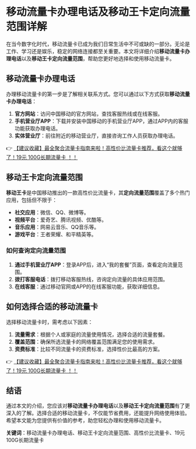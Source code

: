 # 移动流量卡办理电话及移动王卡定向流量范围详解

在当今数字化时代，移动流量卡已成为我们日常生活中不可或缺的一部分。无论是工作、学习还是娱乐，稳定的网络连接都至关重要。本文将详细介绍**移动流量卡办理电话**以及**移动王卡定向流量范围**，帮助您更好地选择和使用移动流量卡。

## 移动流量卡办理电话

办理移动流量卡的第一步是了解相关联系方式。您可以通过以下方式获取**移动流量卡办理电话**：

1. **官方网站**：访问中国移动的官方网站，查找客服热线或在线客服。
2. **手机营业厅APP**：下载并安装中国移动的手机营业厅APP，通过APP内的客服功能获取办理电话。
3. **实体营业厅**：前往附近的移动营业厅，直接咨询工作人员获取办理电话。

👉 [【建议收藏】最全聚合流量卡指南来啦！高性价比流量卡推荐，看这个就够了！19元 100G长期流量卡 ！！](https://bit.ly/Liuliangka)

## 移动王卡定向流量范围

**移动王卡**是中国移动推出的一款高性价比流量卡，其**定向流量范围**覆盖了多个热门应用，包括但不限于：

- **社交应用**：微信、QQ、微博等。
- **视频平台**：爱奇艺、腾讯视频、优酷等。
- **音乐应用**：网易云音乐、QQ音乐等。
- **游戏平台**：王者荣耀、和平精英等。

### 如何查询定向流量范围

1. **通过手机营业厅APP**：登录APP后，进入“我的套餐”页面，查看定向流量范围。
2. **拨打客服电话**：拨打移动客服热线，咨询定向流量的具体应用范围。
3. **在线客服**：通过移动官网或APP的在线客服功能，获取详细信息。

## 如何选择合适的移动流量卡

选择移动流量卡时，需考虑以下因素：

1. **流量需求**：根据个人或家庭的流量使用情况，选择合适的流量套餐。
2. **覆盖范围**：确保所选流量卡的网络覆盖范围满足您的使用需求。
3. **资费标准**：比较不同流量卡的资费标准，选择性价比最高的方案。

👉 [【建议收藏】最全聚合流量卡指南来啦！高性价比流量卡推荐，看这个就够了！19元 100G长期流量卡 ！！](https://bit.ly/Liuliangka)

## 结语

通过本文的介绍，您应该对**移动流量卡办理电话**以及**移动王卡定向流量范围**有了更深入的了解。选择合适的移动流量卡，不仅能节省费用，还能提升网络使用体验。希望本文能为您提供有价值的参考，助您轻松办理和使用移动流量卡。

**关键词**：移动流量卡办理电话、移动王卡定向流量范围、高性价比流量卡、19元100G长期流量卡